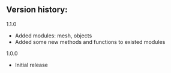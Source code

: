Version history:
-

1.1.0
- Added modules: mesh, objects
- Added some new methods and functions to existed modules

1.0.0
- Initial release
